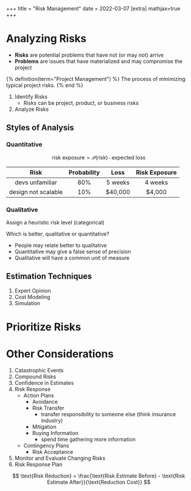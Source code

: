 +++
title = "Risk Management"
date = 2022-03-07
[extra]
mathjax=true
+++

# Analyzing Risks

- **Risks** are potential problems that have not (or may not) arrive
- **Problems** are issues that have materialized and may compromise the project

{% definition(term="Project Management") %}
The process of minimizing typical project risks.
{% end %}

1. Identify Risks
	- Risks can be project, product, or business risks
2. Analyze Risks

## Styles of Analysis

### Quantitative
$$\text{risk exposure} = \mathcal{P}(\text{risk}) \cdot \text{expected loss}$$

|        Risk         | Probability |  Loss   | Risk Exposure |
| :-----------------: | :---------: | :-----: | :-----------: |
|   devs unfamiliar   |     80%     | 5 weeks |    4 weeks    |
| design not scalable |     10%     | $40,000 |    $4,000     |

### Qualitative

Assign a heuristic risk level (categorical)

Which is better, qualitative or quantitative?

- People may relate better to qualitative
- Quantitative may give a false sense of precision
- Qualitative will have a common unit of measure

## Estimation Techniques

1. Expert Opinion
2. Cost Modeling
3. Simulation

# Prioritize Risks

# Other Considerations

1. Catastrophic Events
2. Compound Risks
3. Confidence in Estimates
4. Risk Response
	- Action Plans
	  - Avoidance
	  - Risk Transfer
    	  - transfer responsibility to someone else (think insurance industry)
	  - Mitigation
	  - Buying Information
    	  - spend time gathering more information
	- Contingency Plans
       - Risk Acceptance
5. Monitor and Evaluate Changing Risks
6. Risk Response Plan

$$
\text{Risk Reduction} = \frac{\text{Risk Estimate Before} - \text{Risk Estimate After}}{\text{Reduction Cost}}
$$